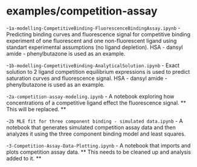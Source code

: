 # examples/competition-assay

-`1a-modelling-CompetitiveBinding-FluorescenceBindingAssay.ipynb` - Predicting binding curves and fluorescence signal for competitive binding experiment of one fluorescent and one non-fluorescent ligand using standart experimental assumptions (no ligand depletion). HSA - dansyl amide - phenylbutazone is used as an example.

-`1b-modelling-CompetitiveBinding-AnalyticalSolution.ipynb` - Exact solution to 2 ligand competition equilibrium expressions is used to predict saturation curves and fluorescence signal. HSA - dansyl amide - phenylbutazone is used as an example.

-`2a-competition-assay-modeling.ipynb` - A notebook exploring how concentrations of a competitive ligand effect the fluorescence signal. ** This will be replaced. **

-`2b MLE fit for three component binding - simulated data.ipynb` - A notebook that generates simulated competition assay data and then analyzes it using the three component binding model and least squares.

-`3-Competition-Assay-Data-Plotting.ipynb` - A notebook that imports and plots competition assay data. ** This needs to be cleaned up and analysis added to it. **

